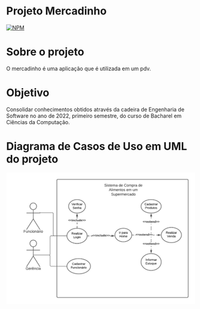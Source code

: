# Projeto Mercadinho
[![NPM](https://img.shields.io/npm/l/react)](https://github.com/Adriano-JR-IFCE/Projeto-Mercadinho/blob/main/LICENSE)

# Sobre o projeto

O mercadinho é uma aplicação que é utilizada em um pdv.

# Objetivo

Consolidar conhecimentos obtidos através da cadeira de Engenharia de Software no ano de 2022, primeiro semestre, do curso de Bacharel em Ciências da Computação.

# Diagrama de Casos de Uso em UML do projeto

![UML](https://github.com/Adriano-JR-IFCE/Projeto-Mercadinho/blob/main/Documentacao/Diagrama%20de%20Casos%20em%20UML/Diagrama%20em%20UML%20-%20Mercadinho%20v1.0.png)
